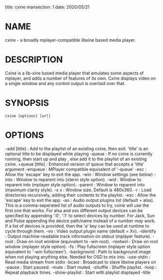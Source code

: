title: cxine
mansection: 1
date: 2020/05/21


NAME
====

cxine - a broadly mplayer-compatible libxine based media player.


DESCRIPTION
===========

Cxine is a lib-xine based media player that emulates some aspects of mplayer, and adds a number of features of its own. Cxine displays video on a single window and any control output is overlaid over that.


SYNOPSIS
========

	cxine [options] [url]


OPTIONS
=======

-add <url> [title]
 : Add <url> to the playlist of an existing cxine, then exit. 'title' is an optional title to be displayed while playing
-queue <url>
 : If no cxine is currently running, then start up and play <url>, else add it to the playlist of an existing cxine.
+queue <url> [title]
 : Enhanced version of queue that accepts a 'title' argument
-enqueue <url>
 : MPlayer compatible equivalent of '-queue'
-esc
 : Allow the 'escape' key to exit the app.
-win
 : <win id>       Window settings (see below)
-into
 : <win id>       Window to reparent into (xterm style option).
-wid
 : <win id>       Window to reparent into (mplayer style option).
-parent
 : <win id>       Window to reparent into (maximum clarity style).
-s <wid>x<high>
 : Window size. Default is 480x360.
-r
 : Load directories recursively, adding their contents to the playlist.
-esc
 : Allow the 'escape' key to exit the app.
-ao <ao name>
 : Audio output plugins list (default = alsa). This is a comma-seperated list of audio outputs to try, cxine will use the first one that works. For alsa  and oss different output devices can be specified by appending ':0', ':1' to select devices by number. For Jack, Sun and Pulse appending the device path/name instead of a number *may* work. If a list of devices is provided, then the 'a' key can be used at runtime to cycle through them.
-vo <vo name>
 : Video output plugin name (default = Xv).
-identify
 : Output machine-readable track information on stdout (mplayer feature).
-root
 : Draw on root window (equivalent to -win root).
-rootwin
 : Draw on root window (mplayer style option).
-fs
 : Play fullscreen (mplayer style option equivalent to '-win fullscreen').
-background <path>
 : Path to background image when not playing anything else. Needed for OSD to mix into.
-use-stdin
 : Read media stream from stdin
-bcast <port>
 : Broadcast to slave libxine players on <port>
-pause
 : Start paused.
-mute
 : Start muted.
-shuffle
 : Shuffle playlist.
-loop <n>
 : Repeat playback <n> times.
-show-playlist
 : Start with playlist displayed
-title <title>
 : Set title displayed for this track. This argument is positional and must preceede the track it names, so for example 'cxine -title 'title 1' track1.mp4 -title 'title 2' track2.mp4'
-image-time <ms>
 : Number of milliseconds to pause on an image for, until starting to play/display the next track.
-imagems <ms>
 : Number of milliseconds to pause on an image for, until starting to play/display the next track.
-stop_xscreensaver
 : Disable screensaver during playing, re-enable it on exit, or if playback paused.
-screensaver
 : Disable screensaver during playing, re-enable it on exit, or if playback paused.
+screensaver
 : Enable screensaver during playing (use this to turn off 'disable screensaver' if you saved the config).
-ss
 : Disable screensaver during playing, re-enable it on exit, or if playback paused.
-SS
 : Disable screensaver during playing, re-enable it on exit BUT NOT IF PLAYBACK PAUSED.
+ss
 : Enable screensaver during playing.
-persist
 : Don't exit when nothing left to do, wait for commands on stdin.
-quit
 : Exit when nothing left to do (use this if you saved -persist config and want to turn it off)
-slave
 : Mplayer compatible flag, equivalent to '-persist -startms 0'.
-cache <age>
 : Max age of items in the download cache. Number is in seconds, but can be postfixed with 'm' for minutes, 'h' for hours and 'd' for days. e.g. '-cache 10h' means 'cache for ten hours'
-input <path>
 : Path to pipe to read commands from (by default cxine creates a pipe in '~/.cxine/cxine.pipe'). This accepts mplayer compatible form '-input file:<path>'.
-cmd <cmd>
 : Tell cxine to send a command to an already running cxine. Run 'cxine -cmd help' or 'cxine --help cmd' to learn more..
-nowplay <path>
 : Path to pipe to write 'now playing' info to (cxine will create this pipe if it doesn't already exist).
-startms <millisecs>
 : Start playing at <millisecs>'.
-dvd-device <path>
 : Path to DVD device to use (default /dev/dvd)
-dvd-region <n>
 : DVD region num (if dvd player supports this), range 1-8
-dvd-lang <lang>
 : Default language for DVDs
-osd-show
 : Show On Screen Display.
-osd-hide
 : Hide On Screen Display'.
-osd <format>
 : Define format of OSD bar.
-slow
 : Play halfspeed.
-vslow
 : Play quarterspeed.
-loud
 : Play with raised volume.
-vloud
 : Play with maximum volume.
-stream
 : Don't download remote urls in playlists etc. This currently only works for 'http:' (not https:) urls. This allow streaming internet radio urls.
-webcast
 : Implies '-stream', treats playlists as webcast announcement files, only containing one item.
-prefix
 : Append a prefix to a media url. This is mostly used with playlists, where the playlist file just names files, and -prefix is used to point the the directory they're in.
-keygrab
 : Register keygrabs, a comma-separated list of keys. See '-help keygrabs' below.
-helpers <config>
 : Register list of helper apps.
+helpers <config>
 : Prepend to list of helper apps (these helpers will be tried first).
-prio <value>
 : Set process priority in range 0-39 (requires superuser capabilities).
-nice <value>
 : Set process priority with 'nice' semantics (requires superuser capabilities).
-ac <value>
 : Set audio compression. This boosts quiet sounds, lessening the volume range. value is a percent > 100 to multiply quiet sounds by.
-ap <plugins>
 : Comma separated list of audio post processing plugins.
-aplug <plugins>
 : Comma separated list of audio post processing plugins.
-no-video
 : Don't output video (for use in combination with -ap for visualization plugins).
-novideo
 : Don't output video (for use in combination with -ap for visualization plugins).
-bookmark
 : Remember where media left-off playing.
-no-bookmark
 : Don't remember where media left-off playing.
-save-config
 : Save current cxine setup.
-defaults
 : Reset to default config (this will wipe any settings prior on the command line).
-list-extn
 : Print to stdout a list of file extensions supported by this player.
-list-mime
 : Print to stdout a list of mime-types supported by this player.
-version
 : Show program version.
--version
 : Show program version.
-?
 : Show this help.
-help
 : Show this help.
--help
 : Show this help.
--help keys
 : Show keybindings.
--help keygrabs
 : Show help for keygrab config.
--help osd
 : Show help for OSD config.
--help slave
 : Show help for MPlayer-compatible slave mode.
--help plugins
 : List available plugins.



WINDOW SETTINGS 
===============

The -win argument accepts a window-type and an optional comma-separated list of extra settings. Window types are:

none
 : don't open an X11 window
normal
 : normal X11 window (is the default if no type specified)
root
 : output on desktop root window
fullscreen
 : fullscreen window
max
 : fullscreen window
`0x<win id>`
 : the hexidecimal (starting with 0x) id of a window to embed/reparent into
`<win id>` 
 : the decimal id of a window to embed/reparent into

Additional window settings are:

sticky
 : appear on all desktops
iconized
 : start with iconized/minimized window
iconic
 : start with iconized/minimized window
minimized
 : start with iconized/minimized window
min
 : start with iconized/minimized window
shaded
 : start with 'shaded' window (if supported by window manager)
ontop
 : keep above all other windows
above
 : keep above all other windows
below
 : keep below all other windows
stickontop
 : shorthand for sticky,ontop
stickabove
 : shorthand for sticky,ontop
stickbelow
 : shorthand for sticky,below

Examples:

```
  -win fullscreen,min         fullscreen window that's minimized at startup
  -win sticky                 normal window that appears on all desktops
  -win normal,shaded,below    normal window starts shaded and below other windows
  -win 0x1f2bc                embed into window with hexadecimal id 1f2bc
```

When embedding cxine into another application (e.g. a frontend) window ids can be given to '-win' either in hex (with a leading 0x) or in decimal.


BOOKMARKS
=========

By default cxine 'bookmarks' the position in a video if exit is requested, and restarts from that position if the media is played again. This can be disabled with '-no-bookmark' or  '-startms 0'. 


DVD PLAYBACK
============

DVDs can be played using the urls 'dvd://0' to use dvdnav menu screen, or 'dvd://1', 'dvd://2', etc to play a particular track on disk. The particular dvd device to read from can be set with '-dvd-device'.


DOWNLOADS AND REMOTE MEDIA STREAMS
==================================

CXine downloads media using helper apps. Default config will use curl, wget or Twighbright links, elinks, lynx, or snarf, depending on which are found in your path your path. Cxine should be able to accept ftp: ftps: sftp: and smb: urls via curl, but these have not been tested.

You can also use 'ssh:' (not sftp, this actually streams files over ssh) urls if ssh is in your path, although these have to be set up in your '.ssh/config' to auto-login. So, for example the url 'ssh://myhost/home/music/BinaryFinary.mp3' will log into 'myhost' and use ssh to pull the file '/home/music/BinaryFinary.mp3' provided that 'myhost' has been set up in your .config with an ssh key to log in with.

More information about helpers is available with 'cxine --help helpers'

The '-stream' option is intended for use with internet radio, and only works for http:// streams. If '-stream' is supplied then http:// urls will be streamed without being downloaded to the cache directory


XINE BROADCAST
==============

Cxine supports libxine-style broadcast. If the '-bcast' option is used to specify a port then any libxine player (xine, cxine, oxine etc) should be able to connect to it using the url 'slave://<address>:<port> and mirror it's output.


SAVE CONFIGURATION
==================

If '-save-config' is given then cxine will remember the following settings if they are supplied:

```
		-vo, -ao, -ac, -ap, -prefix, -keygrab, -persist/-quit, -bookmark/-no-bookmark, -screensaver/+screensaver, -show-osd/-hide-osd, -background, -input, -cache, -nowplay,  -dvd-device, -dvd-region, -dvd-lang, -helpers
```

-defaults resets the config to default. It will also reset any settings prior to it  on the command-line, so it's best to pass it as the first option. You can set configs to defaults, make some changes, and then save, like this:

```
		cxine -defaults -background myimage.jpg -ao alsa -keygrab media -save
```
